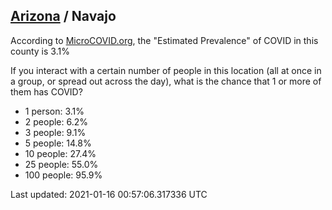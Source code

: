 
## [Arizona](/united-states/arizona) / Navajo

According to [MicroCOVID.org](http://microcovid.org),
the "Estimated Prevalence" of COVID in this county is 3.1%

If you interact with a certain number of people in this location
(all at once in a group, or spread out across the day), what is the chance that
1 or more of them has COVID?

- 1 person: 3.1%
- 2 people: 6.2%
- 3 people: 9.1%
- 5 people: 14.8%
- 10 people: 27.4%
- 25 people: 55.0%
- 100 people: 95.9%

Last updated: 2021-01-16 00:57:06.317336 UTC
